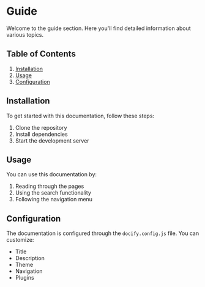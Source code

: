 # Guide

Welcome to the guide section. Here you'll find detailed information about various topics.

## Table of Contents

1. [Installation](#installation)
2. [Usage](#usage)
3. [Configuration](#configuration)

## Installation

To get started with this documentation, follow these steps:

1. Clone the repository
2. Install dependencies
3. Start the development server

## Usage

You can use this documentation by:

1. Reading through the pages
2. Using the search functionality
3. Following the navigation menu

## Configuration

The documentation is configured through the `docify.config.js` file. You can customize:

- Title
- Description
- Theme
- Navigation
- Plugins 